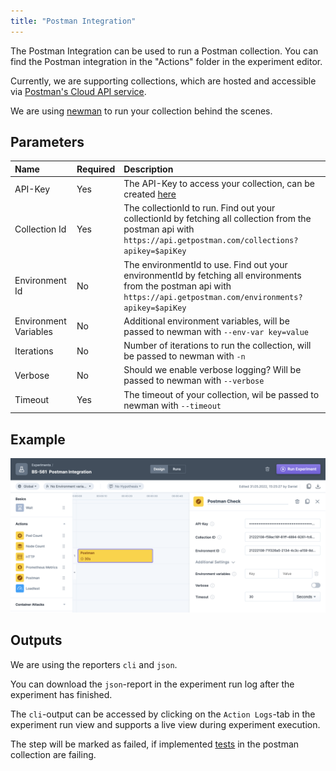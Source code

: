 ```yaml
---
title: "Postman Integration"
---
```

The Postman Integration can be used to run a Postman collection. You can find the Postman integration in the "Actions" folder in the experiment editor.

Currently, we are supporting collections, which are hosted and accessible via [Postman's Cloud API service](https://api.getpostman.com/).

We are using [newman](https://github.com/postmanlabs/newman) to run your collection behind the scenes.

## Parameters
| Name                  | Required | Description                                                                                                                                                           |
|:----------------------|:---------|:----------------------------------------------------------------------------------------------------------------------------------------------------------------------|
| API-Key               | Yes      | The API-Key to access your collection, can be created [here](https://learning.postman.com/docs/developer/intro-api/#generating-a-postman-api-key)                     |
| Collection Id         | Yes      | The collectionId to run. Find out your collectionId by fetching all collection from the postman api with `https://api.getpostman.com/collections?apikey=$apiKey`      |
| Environment Id        | No       | The environmentId to use. Find out your environmentId by fetching all environments from the postman api with `https://api.getpostman.com/environments?apikey=$apiKey` |
| Environment Variables | No       | Additional environment variables, will be passed to newman with `--env-var key=value`                                                                                 |
| Iterations            | No       | Number of iterations to run the collection, will be passed to newman with `-n`                                                                                        |
| Verbose               | No       | Should we enable verbose logging? Will be passed to newman with `--verbose`                                                                                           |
| Timeout               | Yes      | The timeout of your collection, wil be passed to newman with `--timeout`                                                                                              |

## Example
![Postman Integration Configuration](40-postman.png)

## Outputs
We are using the reporters `cli` and `json`.

You can download the `json`-report in the experiment run log after the experiment has finished.

The `cli`-output can be accessed by clicking on the `Action Logs`-tab in the experiment run view and supports a live view during experiment execution.

The step will be marked as failed, if implemented [tests](https://learning.postman.com/docs/writing-scripts/script-references/test-examples/) in the postman collection are failing.
